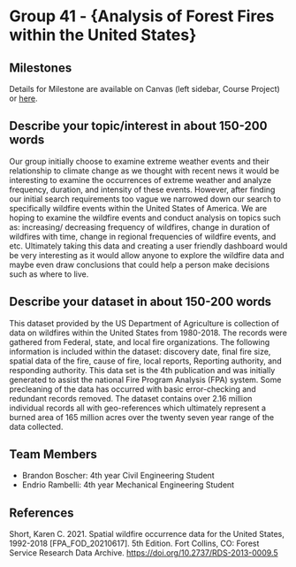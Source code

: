 # Group 41 - {Analysis of Forest Fires within the United States}

## Milestones

Details for Milestone are available on Canvas (left sidebar, Course Project) or [here](https://firas.moosvi.com/courses/data301/project/milestone01.html).

## Describe your topic/interest in about 150-200 words

Our group initially choose to examine extreme weather events and their relationship to climate change as we thought with recent news it would be interesting to examine the occurrences of extreme weather and analyze frequency, duration, and intensity of these events. However, after finding our initial search requirements too vague we narrowed down our search to specifically wildfire events within the United States of America. We are hoping to examine the wildfire events and conduct analysis on topics such as: increasing/ decreasing frequency of wildfires, change in duration of wildfires with time, change in regional frequencies of wildfire events, and etc. Ultimately taking this data and creating a user friendly dashboard would be very interesting as it would allow anyone to explore the wildfire data and maybe even draw conclusions that could help a person make decisions such as where to live.

## Describe your dataset in about 150-200 words

This dataset provided by the US Department of Agriculture is collection of data on wildfires within the United States from 1980-2018. The records were gathered from Federal, state, and local fire organizations. The following information is included within the dataset: discovery date, final fire size, spatial data of the fire, cause of fire, local reports, Reporting authority, and responding authority. This data set is the 4th publication and was initially generated to assist the national Fire Program Analysis (FPA) system. Some precleaning of the data has occurred with basic error-checking and redundant records removed. The dataset contains over 2.16 million individual records all with geo-references which ultimately represent a burned area of 165 million acres over the twenty seven year range of the data collected.

## Team Members

- Brandon Boscher: 4th year Civil Engineering Student
- Endrio Rambelli: 4th year Mechanical Engineering Student


## References

Short, Karen C. 2021. Spatial wildfire occurrence data for the United States, 1992-2018 [FPA_FOD_20210617]. 5th Edition. Fort Collins, CO: Forest Service Research Data Archive. https://doi.org/10.2737/RDS-2013-0009.5
